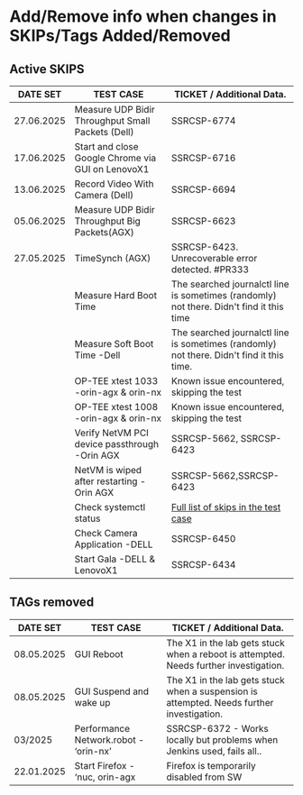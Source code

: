 # Add/Remove info when changes in SKIPs/Tags Added/Removed

## Active SKIPS

| DATE SET   | TEST CASE                                         | TICKET / Additional Data.                                                                       |
|------------|---------------------------------------------------| ----------------------------------------------------------------------------------------------- |
| 27.06.2025 | Measure UDP Bidir Throughput Small Packets (Dell) | SSRCSP-6774                                                                                     |
| 17.06.2025 | Start and close Google Chrome via GUI on LenovoX1 | SSRCSP-6716                                                                                     |
| 13.06.2025 | Record Video With Camera (Dell)                   | SSRCSP-6694                                                                                     |
| 05.06.2025 | Measure UDP Bidir Throughput Big Packets(AGX)     | SSRCSP-6623                                                                                     |
| 27.05.2025 | TimeSynch (AGX)                                   | SSRCSP-6423. Unrecoverable error detected. #PR333                                               |
|            | Measure Hard Boot Time                            | The searched journalctl line is sometimes (randomly) not there. Didn't find it this time        |
|            | Measure Soft Boot Time -Dell                      | The searched journalctl line is sometimes (randomly) not there. Didn't find it this time.       |
|            | OP-TEE xtest 1033 -orin-agx & orin-nx             | Known issue encountered, skipping the test                                                      |
|            | OP-TEE xtest 1008 -orin-agx & orin-nx             | Known issue encountered, skipping the test                                                      |
|            | Verify NetVM PCI device passthrough -Orin AGX     | SSRCSP-5662, SSRCSP-6423                                                                        |
|            | NetVM is wiped after restarting -Orin AGX         | SSRCSP-5662,SSRCSP-6423                                                                         |
|            | Check systemctl status                            | [Full list of skips in the test case](/Robot-Framework/test-suites/functional-tests/host.robot) |
|            | Check Camera Application -DELL                    | SSRCSP-6450                                                                                     |
|            | Start Gala -DELL & LenovoX1                       | SSRCSP-6434                                                                                     |

## TAGs removed

| DATE SET   | TEST CASE                             | TICKET / Additional Data.                                                                 |
| ---------- | ------------------------------------- | ----------------------------------------------------------------------------------------- |
| 08.05.2025 | GUI Reboot                            | The X1 in the lab gets stuck when a reboot is attempted. Needs further investigation.     |
| 08.05.2025 | GUI Suspend and wake up               | The X1 in the lab gets stuck when a suspension is attempted. Needs further investigation. |
| 03/2025    | Performance Network.robot - ‘orin-nx’ | SSRCSP-6372 - Works locally but problems when Jenkins used, fails all..                   |
| 22.01.2025 | Start Firefox - ‘nuc, orin-agx        | Firefox is temporarily disabled from SW                                                   |
